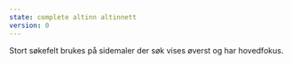 ```yaml
---
state: complete altinn altinnett
version: 0
---
```

Stort søkefelt brukes på sidemaler der søk vises øverst og har hovedfokus.
